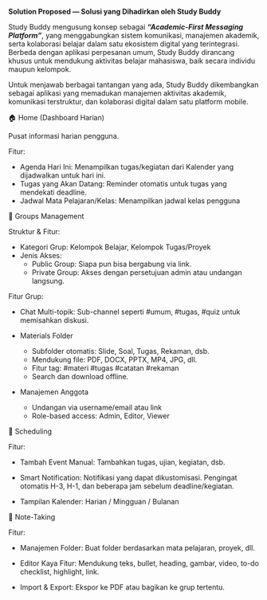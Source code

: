 **Solution Proposed — Solusi yang Dihadirkan oleh Study Buddy**

Study Buddy mengusung konsep sebagai _**“Academic-First Messaging Platform”**_, yang menggabungkan sistem komunikasi, manajemen akademik, serta kolaborasi belajar dalam satu ekosistem digital yang terintegrasi. Berbeda dengan aplikasi perpesanan umum, Study Buddy dirancang khusus untuk mendukung aktivitas belajar mahasiswa, baik secara individu maupun kelompok.

Untuk menjawab berbagai tantangan yang ada, Study Buddy dikembangkan sebagai aplikasi yang memadukan manajemen aktivitas akademik, komunikasi terstruktur, dan kolaborasi digital dalam satu platform mobile.

🏠 Home (Dashboard Harian)

Pusat informasi harian pengguna.

Fitur:

- Agenda Hari Ini: Menampilkan tugas/kegiatan dari Kalender yang dijadwalkan untuk hari ini.
- Tugas yang Akan Datang: Reminder otomatis untuk tugas yang mendekati deadline.
- Jadwal Mata Pelajaran/Kelas: Menampilkan jadwal kelas pengguna

👥 Groups Management

Struktur & Fitur:

- Kategori Grup: Kelompok Belajar, Kelompok Tugas/Proyek
- Jenis Akses:
  - Public Group: Siapa pun bisa bergabung via link.
  - Private Group: Akses dengan persetujuan admin atau undangan langsung.

Fitur Grup:

- Chat Multi-topik: Sub-channel seperti #umum, #tugas, #quiz untuk memisahkan diskusi.
- Materials Folder

  - Subfolder otomatis: Slide, Soal, Tugas, Rekaman, dsb.
  - Mendukung file: PDF, DOCX, PPTX, MP4, JPG, dll.
  - Fitur tag: #materi #tugas #catatan #rekaman
  - Search dan download offline.

- Manajemen Anggota
  - Undangan via username/email atau link
  - Role-based access: Admin, Editor, Viewer

📅 Scheduling

Fitur:

- Tambah Event Manual: Tambahkan tugas, ujian, kegiatan, dsb.

- Smart Notification: Notifikasi yang dapat dikustomisasi. Pengingat otomatis H-3, H-1, dan beberapa jam sebelum deadline/kegiatan.

- Tampilan Kalender: Harian / Mingguan / Bulanan

📝 Note-Taking

Fitur:

- Manajemen Folder: Buat folder berdasarkan mata pelajaran, proyek, dll.

- Editor Kaya Fitur: Mendukung teks, bullet, heading, gambar, video, to-do checklist, highlight, link.

- Import & Export: Ekspor ke PDF atau bagikan ke grup tertentu.

